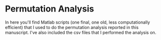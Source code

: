 # Permutation Analysis

In here you'll find Matlab scripts (one final, one old, less computationally efficient) that I used to do the permutation analysis reported in this manuscript. I've also included the csv files that I performed the analysis on.
